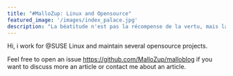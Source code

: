 ```yaml
---
title: "#MalloZup: Linux and Opensource"
featured_image: '/images/index_palace.jpg'
description: "La béatitude n'est pas la récompense de la vertu, mais la vertu elle-même. Spinoza Baruch"
---
```

Hi, i work for @SUSE Linux and maintain several opensource projects. 

Feel free to open an issue https://github.com/MalloZup/malloblog if you want to discuss more an article or contact me about an article.
